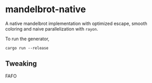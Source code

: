 mandelbrot-native
=================

A native mandelbrot implementation with optimized escape, smooth coloring and naive parallelization with `rayon`.

To run the generator,
```
cargo run --release
```

## Tweaking
FAFO
